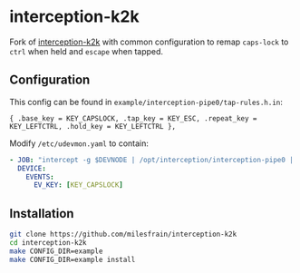 # interception-k2k
Fork of [interception-k2k](https://github.com/zsugabubus/interception-k2k) with common configuration to remap `caps-lock` to `ctrl` when held and `escape` when tapped.

## Configuration

This config can be found in `example/interception-pipe0/tap-rules.h.in`:
```
{ .base_key = KEY_CAPSLOCK, .tap_key = KEY_ESC, .repeat_key = KEY_LEFTCTRL, .hold_key = KEY_LEFTCTRL },
```

Modify `/etc/udevmon.yaml` to contain:
```yaml
- JOB: "intercept -g $DEVNODE | /opt/interception/interception-pipe0 | uinput -d $DEVNODE"
  DEVICE:
    EVENTS:
      EV_KEY: [KEY_CAPSLOCK]
```

## Installation

```sh
git clone https://github.com/milesfrain/interception-k2k
cd interception-k2k
make CONFIG_DIR=example
make CONFIG_DIR=example install
```
